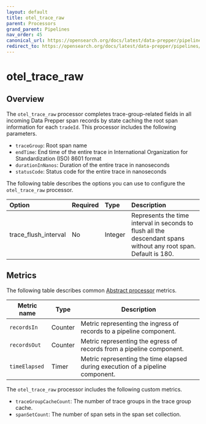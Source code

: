 ```yaml
---
layout: default
title: otel_trace_raw
parent: Processors
grand_parent: Pipelines
nav_order: 45
canonical_url: https://opensearch.org/docs/latest/data-prepper/pipelines/configuration/processors/otel-trace-raw/
redirect_to: https://opensearch.org/docs/latest/data-prepper/pipelines/configuration/processors/otel-trace-raw/
---
```


# otel_trace_raw

## Overview

The `otel_trace_raw` processor completes trace-group-related fields in all incoming Data Prepper span records by state caching the root span information for each `tradeId`. This processor includes the following parameters.

* `traceGroup`: Root span name
* `endTime`: End time of the entire trace in International Organization for Standardization (ISO) 8601 format
* `durationInNanos`: Duration of the entire trace in nanoseconds
* `statusCode`: Status code for the entire trace in nanoseconds

The following table describes the options you can use to configure the `otel_trace_raw` processor.

Option | Required | Type | Description
:--- | :--- | :--- | :---
trace_flush_interval | No | Integer | Represents the time interval in seconds to flush all the descendant spans without any root span. Default is 180.

<!---## Configuration

Content will be added to this section.--->

## Metrics

The following table describes common [Abstract processor](https://github.com/opensearch-project/data-prepper/blob/main/data-prepper-api/src/main/java/org/opensearch/dataprepper/model/processor/AbstractProcessor.java) metrics.

| Metric name | Type | Description |
| ------------- | ---- | -----------|
| `recordsIn` | Counter | Metric representing the ingress of records to a pipeline component. |
| `recordsOut` | Counter | Metric representing the egress of records from a pipeline component. |
| `timeElapsed` | Timer | Metric representing the time elapsed during execution of a pipeline component. |

The `otel_trace_raw` processor includes the following custom metrics.

* `traceGroupCacheCount`: The number of trace groups in the trace group cache.
* `spanSetCount`: The number of span sets in the span set collection.